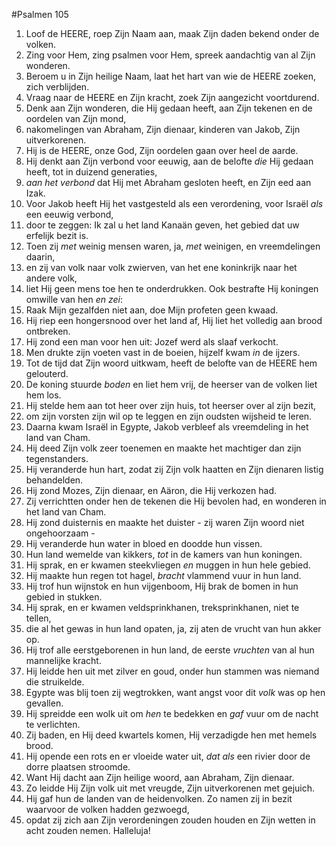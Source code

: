 #Psalmen 105
1. Loof de HEERE, roep Zijn Naam aan, maak Zijn daden bekend onder de volken. 
2. Zing voor Hem, zing psalmen voor Hem, spreek aandachtig van al Zijn wonderen. 
3. Beroem u in Zijn heilige Naam, laat het hart van wie de HEERE zoeken, zich verblijden. 
4. Vraag naar de HEERE en Zijn kracht, zoek Zijn aangezicht voortdurend. 
5. Denk aan Zijn wonderen, die Hij gedaan heeft, aan Zijn tekenen en de oordelen van Zijn mond, 
6. nakomelingen van Abraham, Zijn dienaar, kinderen van Jakob, Zijn uitverkorenen. 
7. Hij is de HEERE, onze God, Zijn oordelen gaan over heel de aarde. 
8. Hij denkt aan Zijn verbond voor eeuwig, aan de belofte *die* Hij gedaan heeft, tot in duizend generaties, 
9. *aan het verbond* dat Hij met Abraham gesloten heeft, en Zijn eed aan Izak. 
10. Voor Jakob heeft Hij het vastgesteld als een verordening, voor Israël *als* een eeuwig verbond, 
11. door te zeggen: Ik zal u het land Kanaän geven, het gebied dat uw erfelijk bezit is. 
12. Toen zij *met* weinig mensen waren, ja, *met* weinigen, en vreemdelingen daarin, 
13. en zij van volk naar volk zwierven, van het ene koninkrijk naar het andere volk, 
14. liet Hij geen mens toe hen te onderdrukken. Ook bestrafte Hij koningen omwille van hen *en zei*: 
15. Raak Mijn gezalfden niet aan, doe Mijn profeten geen kwaad. 
16. Hij riep een hongersnood over het land af, Hij liet het volledig aan brood ontbreken. 
17. Hij zond een man voor hen uit: Jozef werd als slaaf verkocht. 
18. Men drukte zijn voeten vast in de boeien, hijzelf kwam *in* de ijzers. 
19. Tot de tijd dat Zijn woord uitkwam, heeft de belofte van de HEERE hem gelouterd. 
20. De koning stuurde *boden* en liet hem vrij, de heerser van de volken liet hem los. 
21. Hij stelde hem aan tot heer over zijn huis, tot heerser over al zijn bezit, 
22. om zijn vorsten zijn wil op te leggen en zijn oudsten wijsheid te leren. 
23. Daarna kwam Israël in Egypte, Jakob verbleef als vreemdeling in het land van Cham. 
24. Hij deed Zijn volk zeer toenemen en maakte het machtiger dan zijn tegenstanders. 
25. Hij veranderde hun hart, zodat zij Zijn volk haatten en Zijn dienaren listig behandelden. 
26. Hij zond Mozes, Zijn dienaar, en Aäron, die Hij verkozen had. 
27. Zij verrichtten onder hen de tekenen die Hij bevolen had, en wonderen in het land van Cham. 
28. Hij zond duisternis en maakte het duister - zij waren Zijn woord niet ongehoorzaam - 
29. Hij veranderde hun water in bloed en doodde hun vissen. 
30. Hun land wemelde van kikkers, *tot* in de kamers van hun koningen. 
31. Hij sprak, en er kwamen steekvliegen *en* muggen in hun hele gebied. 
32. Hij maakte hun regen tot hagel, *bracht* vlammend vuur in hun land. 
33. Hij trof hun wijnstok en hun vijgenboom, Hij brak de bomen in hun gebied in stukken. 
34. Hij sprak, en er kwamen veldsprinkhanen, treksprinkhanen, niet te tellen, 
35. die al het gewas in hun land opaten, ja, zij aten de vrucht van hun akker op. 
36. Hij trof alle eerstgeborenen in hun land, de eerste *vruchten* van al hun mannelijke kracht. 
37. Hij leidde hen uit met zilver en goud, onder hun stammen was niemand die struikelde. 
38. Egypte was blij toen zij wegtrokken, want angst voor dit *volk* was op hen gevallen. 
39. Hij spreidde een wolk uit om *hen* te bedekken en *gaf* vuur om de nacht te verlichten. 
40. Zij baden, en Hij deed kwartels komen, Hij verzadigde hen met hemels brood. 
41. Hij opende een rots en er vloeide water uit, *dat als* een rivier door de dorre plaatsen stroomde. 
42. Want Hij dacht aan Zijn heilige woord, aan Abraham, Zijn dienaar. 
43. Zo leidde Hij Zijn volk uit met vreugde, Zijn uitverkorenen met gejuich. 
44. Hij gaf hun de landen van de heidenvolken. Zo namen zij in bezit waarvoor de volken hadden gezwoegd, 
45. opdat zij zich aan Zijn verordeningen zouden houden en Zijn wetten in acht zouden nemen. Halleluja!

